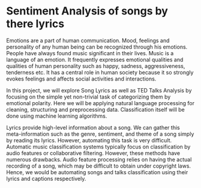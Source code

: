 # Sentiment Analysis of songs by there lyrics

Emotions are a part of human communication. Mood, feelings and personality of any human being can be recognized through his emotions. People have always found music significant in their lives. Music is a language of an emotion. It frequently expresses emotional qualities and qualities of human personality such as happy, sadness, aggressiveness, tenderness etc. It has a central role in human society because it so strongly evokes feelings and affects social activities and interactions. 

In this project, we will explore Song Lyrics as well as TED Talks Analysis by focusing on the simple yet non-trivial task of categorizing them by emotional polarity. Here we will be applying natural language processing for cleaning, structuring and preprocessing data. Classification itself will be done using machine learning algorithms.

Lyrics provide high-level information about a song. We can gather this meta-information such as the genre, sentiment, and theme of a song simply by reading its lyrics. However, automating this task is very difficult. Automatic music classification systems typically focus on classification by audio features or collaborative filtering. However, these methods have numerous drawbacks. Audio feature processing relies on having the actual recording of a song, which may be difficult to obtain under copyright laws. Hence, we would be automating songs and talks classification using their lyrics and captions respectively. 

